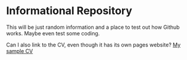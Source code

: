 # Informational Repository

This will be just random information and a place to test out how Github works. Maybe even test some coding.

Can I also link to the CV, even though it has its own pages website?
[My sample CV](https://github.com/Cms-3/CV/index.html)

